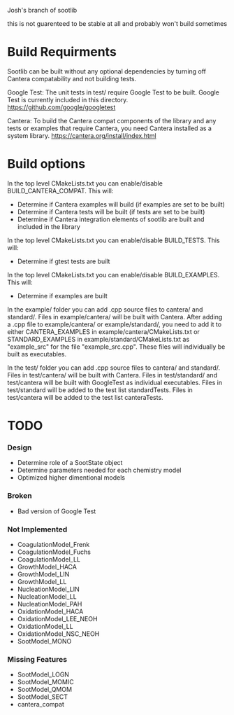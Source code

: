 Josh's branch of sootlib

this is not guarenteed to be stable at all and probably won't build sometimes

# Build Requirments

Sootlib can be built without any optional dependencies by turning off Cantera compatability and not building tests.

Google Test: The unit tests in test/ require Google Test to be built. Google Test is currently included in this
directory. https://github.com/google/googletest

Cantera: To build the Cantera compat components of the library and any tests or examples that require Cantera, you need
Cantera installed as a system library. https://cantera.org/install/index.html

# Build options

In the top level CMakeLists.txt you can enable/disable BUILD_CANTERA_COMPAT. This will:
* Determine if Cantera examples will build (if examples are set to be built)
* Determine if Cantera tests will be built (if tests are set to be built)
* Determine if Cantera integration elements of sootlib are built and included in the library

In the top level CMakeLists.txt you can enable/disable BUILD_TESTS. This will:
* Determine if gtest tests are built

In the top level CMakeLists.txt you can enable/disable BUILD_EXAMPLES. This will:
* Determine if examples are built

In the example/ folder you can add .cpp source files to cantera/ and standard/. Files in example/cantera/ will be built 
with Cantera. After adding a .cpp file to example/cantera/ or example/standard/, you need to add it to either 
CANTERA_EXAMPLES in example/cantera/CMakeLists.txt or STANDARD_EXAMPLES in example/standard/CMakeLists.txt as 
"example_src" for the file "example_src.cpp". These files will individually be built as executables.

In the test/ folder you can add .cpp source files to cantera/ and standard/. Files in test/cantera/ will be built with 
Cantera. Files in test/standard/ and test/cantera will be built with GoogleTest as individual executables. Files in 
test/standard will be added to the test list standardTests. Files in test/cantera will be added to the test list 
canteraTests.

# TODO

### Design

* Determine role of a SootState object
* Determine parameters needed for each chemistry model
* Optimized higher dimentional models

### Broken

* Bad version of Google Test

### Not Implemented

* CoagulationModel_Frenk
* CoagulationModel_Fuchs
* CoagulationModel_LL
* GrowthModel_HACA
* GrowthModel_LIN
* GrowthModel_LL
* NucleationModel_LIN
* NucleationModel_LL
* NucleationModel_PAH
* OxidationModel_HACA
* OxidationModel_LEE_NEOH
* OxidationModel_LL
* OxidationModel_NSC_NEOH
* SootModel_MONO

### Missing Features

* SootModel_LOGN
* SootModel_MOMIC
* SootModel_QMOM
* SootModel_SECT
* cantera_compat
